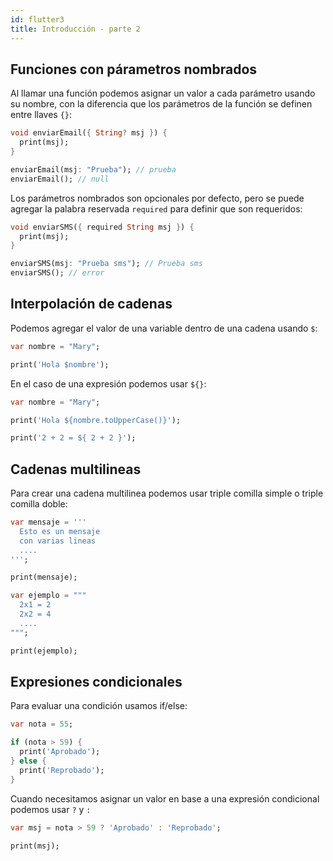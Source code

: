 ```yaml
---
id: flutter3
title: Introducción - parte 2
---
```


## Funciones con párametros nombrados

Al llamar una función podemos asignar un valor a cada parámetro usando su nombre, con la diferencia que los parámetros de la función se definen entre llaves `{}`:

```dart
void enviarEmail({ String? msj }) {
  print(msj);
}

enviarEmail(msj: "Prueba"); // prueba
enviarEmail(); // null
```

Los parámetros nombrados son opcionales por defecto, pero se puede agregar la palabra reservada `required` para definir que son requeridos:

```dart
void enviarSMS({ required String msj }) {
  print(msj);
}

enviarSMS(msj: "Prueba sms"); // Prueba sms
enviarSMS(); // error
```

## Interpolación de cadenas

Podemos agregar el valor de una variable dentro de una cadena usando `$`:

```dart
var nombre = "Mary";

print('Hola $nombre');
```

En el caso de una expresión podemos usar `${}`:

```dart
var nombre = "Mary";

print('Hola ${nombre.toUpperCase()}');

print('2 + 2 = ${ 2 + 2 }');
```

## Cadenas multilineas

Para crear una cadena multilinea podemos usar triple comilla simple o triple comilla doble:

```dart
var mensaje = '''
  Esto es un mensaje
  con varias lineas
  ....
''';

print(mensaje);

var ejemplo = """
  2x1 = 2
  2x2 = 4
  ....
""";

print(ejemplo);
```

## Expresiones condicionales

Para evaluar una condición usamos if/else:

```dart
var nota = 55;

if (nota > 59) {
  print('Aprobado');
} else {
  print('Reprobado');
}
```

Cuando necesitamos asignar un valor en base a una expresión condicional podemos usar `?` y `:`

```dart
var msj = nota > 59 ? 'Aprobado' : 'Reprobado';

print(msj);
```
